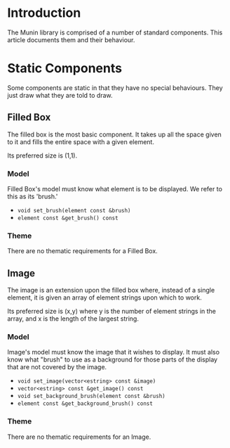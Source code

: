 # Introduction #

The Munin library is comprised of a number of standard components.  This article documents them and their behaviour.

# Static Components #

Some components are static in that they have no special behaviours.  They just draw what they are told to draw.

## Filled Box ##

The filled box is the most basic component.  It takes up all the space given to it and fills the entire space with a given element.

Its preferred size is (1,1).

### Model ###

Filled Box's model must know what element is to be displayed.  We refer to this as its 'brush.'

  * `void set_brush(element const &brush)`
  * `element const &get_brush() const`

### Theme ###

There are no thematic requirements for a Filled Box.

## Image ##

The image is an extension upon the filled box where, instead of a single element, it is given an array of element strings upon which to work.

Its preferred size is (x,y) where y is the number of element strings in the array, and x is the length of the largest string.

### Model ###

Image's model must know the image that it wishes to display.  It must also know what "brush" to use as a background for those parts of the display that are not covered by the image.

  * `void set_image(vector<estring> const &image)`
  * `vector<estring> const &get_image() const`
  * `void set_background_brush(element const &brush)`
  * `element const &get_background_brush() const`

### Theme ###

There are no thematic requirements for an Image.